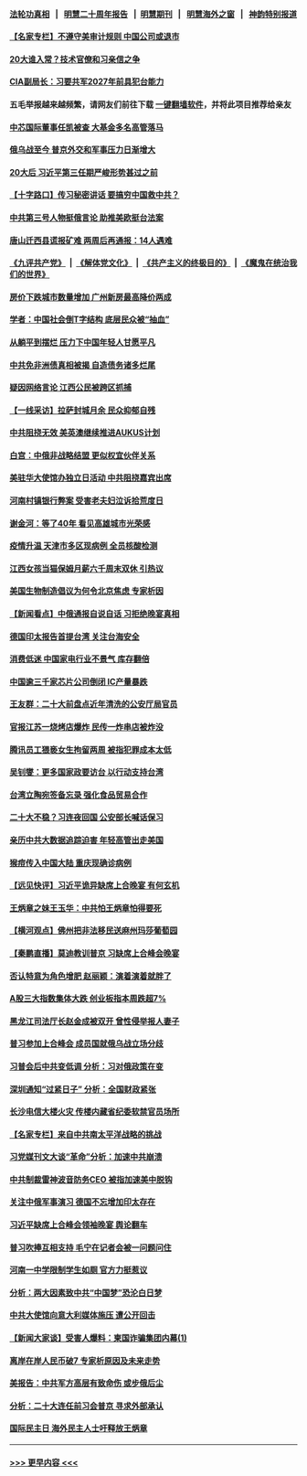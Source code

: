 #### [法轮功真相](https://github.com/gfw-breaker/truth/blob/master/README.md?t=0) &nbsp;&nbsp;|&nbsp;&nbsp; [明慧二十周年报告](https://github.com/gfw-breaker/mh-reports/blob/master/README.md?t=0) &nbsp;&nbsp;|&nbsp;&nbsp;[明慧期刊](https://github.com/gfw-breaker/mh-qikan) &nbsp;&nbsp;|&nbsp;&nbsp; [明慧海外之窗](https://github.com/gfw-breaker/mh-news/blob/master/README.md?t=0) &nbsp;&nbsp;|&nbsp;&nbsp; [神韵特别报道](https://github.com/gfw-breaker/mh-news/blob/master/shenyun.md?t=0)
#### [【名家专栏】不遵守美审计规则 中国公司或退市](../pages/nsc413/n13827189.md?t=09181101) 
#### [20大谁入常？技术官僚和习亲信之争](../pages/nsc413/n13827363.md?t=09181101) 
#### [CIA副局长：习要共军2027年前具犯台能力](../pages/nsc413/n13827352.md?t=09181101) 
#### 五毛举报越来越频繁，请网友们前往下载 [一键翻墙软件](https://github.com/gfw-breaker/ssr-accounts)，并将此项目推荐给亲友
#### [中芯国际董事任凯被查 大基金多名高管落马](../pages/nsc413/n13827358.md?t=09181101) 
#### [俄乌战至今 普京外交和军事压力日渐增大](../pages/nsc413/n13827360.md?t=09181101) 
#### [20大后 习近平第三任期严峻形势甚过之前](../pages/nsc413/n13827305.md?t=09181101) 
#### [【十字路口】传习秘密讲话 要搞穷中国救中共？](../pages/nsc413/n13827161.md?t=09181101) 
#### [中共第三号人物挺俄言论 助推美欧挺台法案](../pages/nsc413/n13827277.md?t=09181101) 
#### [唐山迁西县谎报矿难 两周后再通报：14人遇难](../pages/nsc413/n13827344.md?t=09181101) 
#### [《九评共产党》](https://github.com/begood0513/9ping.md/blob/master/README.md) &nbsp;|&nbsp; [《解体党文化》](../../../../jtdwh.md/blob/master/README.md)  &nbsp;|&nbsp; [《共产主义的终极目的》](../../../../gczydzjmd.md/blob/master/README.md) &nbsp;|&nbsp; [《魔鬼在统治我们的世界》](../../../../mgztzwmdsj.md/blob/master/README.md) 
#### [房价下跌城市数量增加 广州新房最高降价两成](../pages/nsc413/n13827272.md?t=09181101) 
#### [学者：中国社会倒T字结构 底层民众被“抽血”](../pages/nsc413/n13827134.md?t=09181101) 
#### [从躺平到摆烂 压力下中国年轻人甘愿平凡](../pages/nsc413/n13827295.md?t=09181101) 
#### [中共免非洲债真相被揭 自造债务诸多烂尾](../pages/nsc413/n13827267.md?t=09181101) 
#### [疑因网络言论 江西公民被跨区抓捕](../pages/nsc413/n13827298.md?t=09181101) 
#### [【一线采访】拉萨封城月余 民众抑郁自残](../pages/nsc413/n13827096.md?t=09181101) 
#### [中共阻挠无效 美英澳继续推进AUKUS计划](../pages/nsc413/n13827163.md?t=09181101) 
#### [白宫：中俄非战略结盟 更似权宜伙伴关系](../pages/nsc413/n13827239.md?t=09181101) 
#### [美驻华大使馆办独立日活动 中共阻挠嘉宾出席](../pages/nsc413/n13827240.md?t=09181101) 
#### [河南村镇银行弊案 受害老夫妇泣诉拾荒度日](../pages/nsc413/n13827124.md?t=09181101) 
#### [谢金河：等了40年 看见高雄城市光荣感](../pages/nsc413/n13827126.md?t=09181101) 
#### [疫情升温 天津市多区现病例 全员核酸检测](../pages/nsc413/n13827063.md?t=09181101) 
#### [江西女孩当猫保姆月薪六千周末双休 引热议](../pages/nsc413/n13827071.md?t=09181101) 
#### [美国生物制造倡议为何令北京焦虑 专家析因](../pages/nsc413/n13827066.md?t=09181101) 
#### [【新闻看点】中俄通报自说自话 习拒绝晚宴真相](../pages/nsc413/n13826878.md?t=09181101) 
#### [德国印太报告首提台湾 关注台海安全](../pages/nsc413/n13827064.md?t=09181101) 
#### [消费低迷 中国家电行业不景气 库存翻倍](../pages/nsc413/n13826996.md?t=09181101) 
#### [中国逾三千家芯片公司倒闭 IC产量暴跌](../pages/nsc413/n13827065.md?t=09181101) 
#### [王友群：二十大前盘点近年清洗的公安厅局官员](../pages/nsc413/n13826943.md?t=09181101) 
#### [官报江苏一烧烤店爆炸 民传一炸串店被炸没](../pages/nsc413/n13827054.md?t=09181101) 
#### [腾讯员工猥亵女生拘留两周 被指犯罪成本太低](../pages/nsc413/n13826988.md?t=09181101) 
#### [吴钊燮：更多国家政要访台 以行动支持台湾](../pages/nsc413/n13827016.md?t=09181101) 
#### [台湾立陶宛签备忘录 强化食品贸易合作](../pages/nsc413/n13826997.md?t=09181101) 
#### [二十大不稳？习连夜回国 公安部长喊话保习](../pages/nsc413/n13826967.md?t=09181101) 
#### [亲历中共大数据追踪迫害 年轻高管出走美国](../pages/nsc413/n13826859.md?t=09181101) 
#### [猴痘传入中国大陆 重庆现确诊病例](../pages/nsc413/n13826964.md?t=09181101) 
#### [【远见快评】习近平诡异缺席上合晚宴 有何玄机](../pages/nsc413/n13826882.md?t=09181101) 
#### [王炳章之妹王玉华：中共怕王炳章怕得要死](../pages/nsc413/n13826911.md?t=09181101) 
#### [【横河观点】佛州把非法移民送麻州玛莎葡萄园](../pages/nsc413/n13826879.md?t=09181101) 
#### [【秦鹏直播】莫迪教训普京 习缺席上合峰会晚宴](../pages/nsc413/n13826869.md?t=09181101) 
#### [否认特意为角色增肥 赵丽颖：演着演着就胖了](../pages/nsc413/n13826825.md?t=09181101) 
#### [A股三大指数集体大跌 创业板指本周跌超7%](../pages/nsc413/n13826865.md?t=09181101) 
#### [黑龙江司法厅长赵金成被双开 曾性侵举报人妻子](../pages/nsc413/n13826856.md?t=09181101) 
#### [普习参加上合峰会 成员国就俄乌战立场分歧](../pages/nsc413/n13826831.md?t=09181101) 
#### [习普会后中共变低调 分析：习对俄政策在变](../pages/nsc413/n13826738.md?t=09181101) 
#### [深圳通知“过紧日子” 分析：全国财政紧张](../pages/nsc413/n13826731.md?t=09181101) 
#### [长沙电信大楼火灾 传楼内藏省纪委软禁官员场所](../pages/nsc413/n13826830.md?t=09181101) 
#### [【名家专栏】来自中共南太平洋战略的挑战](../pages/nsc413/n13826594.md?t=09181101) 
#### [习党媒刊文大谈“革命”分析：加速中共崩溃](../pages/nsc413/n13826493.md?t=09181101) 
#### [中共制裁雷神波音防务CEO 被指加速美中脱钩](../pages/nsc413/n13826736.md?t=09181101) 
#### [关注中俄军事演习 德国不忘增加印太存在](../pages/nsc413/n13826737.md?t=09181101) 
#### [习近平缺席上合峰会领袖晚宴 舆论翻车](../pages/nsc413/n13826772.md?t=09181101) 
#### [普习吹捧互相支持 毛宁在记者会被一问题问住](../pages/nsc413/n13826785.md?t=09181101) 
#### [河南一中学限制学生如厕 官方力挺惹议](../pages/nsc413/n13826501.md?t=09181101) 
#### [分析：两大因素致中共“中国梦”恐沦白日梦](../pages/nsc413/n13826454.md?t=09181101) 
#### [中共大使馆向意大利媒体施压 遭公开回击](../pages/nsc413/n13826038.md?t=09181101) 
#### [【新闻大家谈】受害人爆料：柬国诈骗集团内幕(1)](../pages/nsc413/n13826298.md?t=09181101) 
#### [离岸在岸人民币破7 专家析原因及未来走势](../pages/nsc413/n13826584.md?t=09181101) 
#### [美报告：中共军方高层有致命伤 或步俄后尘](../pages/nsc413/n13826589.md?t=09181101) 
#### [分析：二十大连任前习会普京 寻求外部承认](../pages/nsc413/n13826431.md?t=09181101) 
#### [国际民主日 海外民主人士吁释放王炳章](../pages/nsc413/n13826558.md?t=09181101) 

----
#### [ >>> 更早内容 <<< ](../indexes/nsc413-earlier.md)
